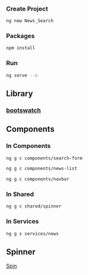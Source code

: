 


### Create Project
```sh
ng new News_Search
```

### Packages
```sh
npm install
```

### Run
```sh
ng serve --o
```

##  Library
### [bootswatch](https://cdnjs.com/libraries/bootswatch)



##  Components
### In Components
```sh
ng g c components/search-form
```
```sh
ng g c components/news-list
```
```sh
ng g c components/navbar
```
### In Shared
```sh
ng g c shared/spinner
```
### In Services
```sh
ng g s services/news
```

##  Spinner
[Spin](https://tobiasahlin.com/spinkit/)